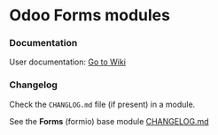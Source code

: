 # Odoo Forms modules

### Documentation

User documentation: [Go to Wiki](https://github.com/novacode-nl/odoo-formio/wiki)

### Changelog

Check the `CHANGLOG.md` file (if present) in a module.

See the **Forms** (formio) base module [CHANGELOG.md](https://github.com/novacode-nl/odoo-formio/blob/12.0/formio/CHANGELOG.md)
